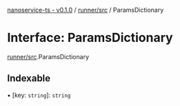 [nanoservice-ts - v0.1.0](../README.md) / [runner/src](../modules/runner_src.md) / ParamsDictionary

# Interface: ParamsDictionary

[runner/src](../modules/runner_src.md).ParamsDictionary

## Indexable

▪ [key: `string`]: `string`
